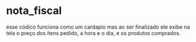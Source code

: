 # nota_fiscal
esse códico funciona como um cardapio mas ao ser finalizado ele exibe na tela o preço dos itens pedido, a hora e o dia, e os produtos comprados.
